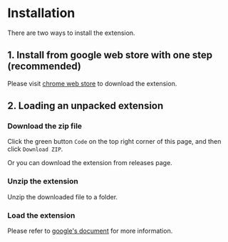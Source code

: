 # Installation
There are two ways to install the extension.

## 1. Install from google web store with one step (recommended)
Please visit [chrome web store](https://chromewebstore.google.com/detail/ez-gpa/blfjiflmhnnipndcnkcigdooiajhfmdd) to download the extension.

## 2. Loading an unpacked extension
### Download the zip file
Click the green button `Code` on the top right corner of this page, and then click `Download ZIP`.

Or you can download the extension from releases page.

### Unzip the extension
Unzip the downloaded file to a folder.

### Load the extension
Please refer to [google's document](https://developer.chrome.com/docs/extensions/mv3/getstarted/development-basics/#load-unpacked) for more information.
